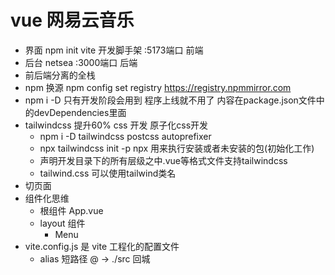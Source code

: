# vue 网易云音乐

- 界面
    npm init vite 开发脚手架
    :5173端口 前端
- 后台
    netsea 
    :3000端口 后端
- 前后端分离的全栈
- npm 换源
    npm config set registry https://registry.npmmirror.com 
- npm i -D 只有开发阶段会用到 程序上线就不用了 内容在package.json文件中的devDependencies里面
- tailwindcss 提升60% css 开发  原子化css开发
    - npm i -D tailwindcss postcss autoprefixer  
    - npx tailwindcss init -p
        npx 用来执行安装或者未安装的包(初始化工作)
    - 声明开发目录下的所有层级之中.vue等格式文件支持tailwindcss
    - tailwind.css
    可以使用tailwind类名
- 切页面
- 组件化思维
    - 根组件 App.vue
    - layout 组件
        - Menu
- vite.config.js 是 vite 工程化的配置文件
    - alias 短路径
    @ -> ./src 回城